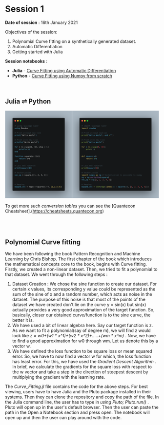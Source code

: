 # Session 1  
**Date of session** : 16th January 2021  

Objectives of the session:
  1. Polynomial Curve fitting on a synthetically generated dataset.
  2. Automatic Differentiation
  3. Getting started with Julia  

**Session notebooks** : 
- **Julia** - [Curve Fitting using Automatic Differentiation](https://htmlpreview.github.io/?https://github.com/S4DS-IEM/Study-Group/blob/sess_1/Misc/Curve_Fitting.html)
- **Python** - [Curve Fitting using Numpy from scratch](https://nbviewer.jupyter.org/github/S4DS-IEM/Study-Group/blob/main/Study_Session_1/notebooks/CurveFitting.ipynb)
<br><br><br>

## Julia ⇌ Python
<img src = "Misc/convert.png" style="width=20%">  

To get more such *conversion tables* you can see the [Quantecon Cheatsheet].(https://cheatsheets.quantecon.org)  
<br><br><br>  

## Polynomial Curve fitting  
We have been following the book Pattern Recognition and Machine Learning by Chris Bishop. The first chapter of the book which introduces the mathematical concepts core to the book, begins with Curve fitting. Firstly, we created a non-linear dataset. Then, we tried to fit a polynomial to that dataset. We went through the following steps :
  1. Dataset Creation : We chose the sine function to create our dataset. For certain x values, its corresponding y value could be represented as the sum of the sine of x and a random number, which acts as noise in the dataset. The purpose of this noise is that most of the points of the dataset we have created don't lie on the curve y = sin(x) but sin(x) actually provides a very good approximation of the target function. So, basically, closer our obtained curve/function is to the sine curve, the better it is. 
  2. We have used a bit of linear algebra here. Say our target function is z. As we want to fit a polynomial(say of degree m), we will find z would look like  *z = w0+(w1 * x^1)+(w2 * x^2)+.....+(wm * x^m)*  . Now, we have to find a good approximation for w0 through wm. Let us denote this by a vector w.
  3. We have defined the loss function to be square loss or mean squared error. So, we have to now find a vector w for which, the loss function has least error. For this, we have used the *Gradient Descent Algorithm* . In brief, we calculate the gradients for the square loss with respect to the w vector and take a step in the direction of steepest descent by multiplying the gradient with the learning rate. 

The *Curve_Fitting.jl* file contains the code for the above steps. For best viewing, users have to have Julia and the Pluto package installed in their systems. Then they can clone the repository and copy the path of the file. In the Julia command line, the user has to type in *using Pluto; Pluto.run()* . Pluto will open up in the user's default browser. Then the user can paste the path in the Open a Notebook section and press open. The notebook will open up and then the user can play around with the code. 
